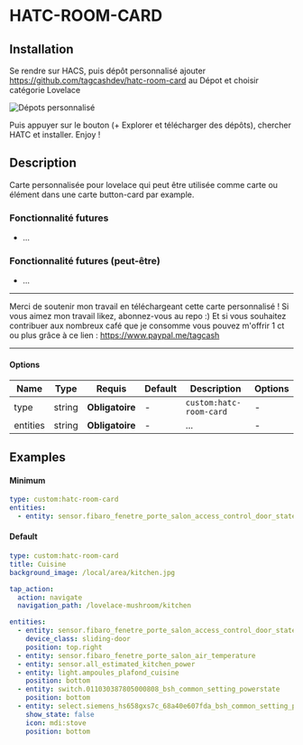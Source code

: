# HATC-ROOM-CARD

## Installation

Se rendre sur HACS, puis dépôt personnalisé ajouter https://github.com/tagcashdev/hatc-room-card au Dépot et choisir catégorie Lovelace

![Dépots personnalisé](https://github.com/tagcashdev/hatc-gauge-card/blob/main/img/installation.png)

Puis appuyer sur le bouton (+ Explorer et télécharger des dépôts), chercher HATC et installer.
Enjoy !

## Description

Carte personnalisée pour lovelace qui peut être utilisée comme carte ou élément dans une carte button-card par example.

### Fonctionnalité futures
- ... 

### Fonctionnalité futures (peut-être)
- ...

***
Merci de soutenir mon travail en téléchargeant cette carte personnalisé !
Si vous aimez mon travail likez, abonnez-vous au repo :) Et si vous souhaitez contribuer aux nombreux café que je consomme vous pouvez m'offrir 1 ct ou plus grâce à ce lien : https://www.paypal.me/tagcash
***

#### Options
| Name | Type | Requis | Default | Description | Options |
| ---- | ---- | ------ | ------- | ----------- | ------- |
| type | string | **Obligatoire** | - | `custom:hatc-room-card` | - |
| entities | string | **Obligatoire** | - | ... | - |

## Examples

#### Minimum

```yaml
type: custom:hatc-room-card
entities:
  - entity: sensor.fibaro_fenetre_porte_salon_access_control_door_state
```

#### Default

```yaml
type: custom:hatc-room-card
title: Cuisine
background_image: /local/area/kitchen.jpg

tap_action:
  action: navigate
  navigation_path: /lovelace-mushroom/kitchen

entities:
  - entity: sensor.fibaro_fenetre_porte_salon_access_control_door_state
    device_class: sliding-door
    position: top.right
  - entity: sensor.fibaro_fenetre_porte_salon_air_temperature
  - entity: sensor.all_estimated_kitchen_power
  - entity: light.ampoules_plafond_cuisine
    position: bottom
  - entity: switch.011030387805000808_bsh_common_setting_powerstate
    position: bottom
  - entity: select.siemens_hs658gxs7c_68a40e607fda_bsh_common_setting_powerstate
    show_state: false
    icon: mdi:stove
    position: bottom
```